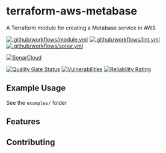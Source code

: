 # terraform-aws-metabase

A Terraform module for creating a Metabase service in AWS

[![.github/workflows/module.yml](https://github.com/champ-oss/terraform-aws-metabase/actions/workflows/module.yml/badge.svg?branch=main)](https://github.com/champ-oss/terraform-aws-metabase/actions/workflows/module.yml)
[![.github/workflows/lint.yml](https://github.com/champ-oss/terraform-aws-metabase/actions/workflows/lint.yml/badge.svg?branch=main)](https://github.com/champ-oss/terraform-aws-metabase/actions/workflows/lint.yml)
[![.github/workflows/sonar.yml](https://github.com/champ-oss/terraform-aws-metabase/actions/workflows/sonar.yml/badge.svg)](https://github.com/champ-oss/terraform-aws-metabase/actions/workflows/sonar.yml)

[![SonarCloud](https://sonarcloud.io/images/project_badges/sonarcloud-black.svg)](https://sonarcloud.io/summary/new_code?id=terraform-aws-metabase_champ-oss)

[![Quality Gate Status](https://sonarcloud.io/api/project_badges/measure?project=terraform-aws-metabase_champ-oss&metric=alert_status)](https://sonarcloud.io/summary/new_code?id=terraform-aws-metabase_champ-oss)
[![Vulnerabilities](https://sonarcloud.io/api/project_badges/measure?project=terraform-aws-metabase_champ-oss&metric=vulnerabilities)](https://sonarcloud.io/summary/new_code?id=terraform-aws-metabase_champ-oss)
[![Reliability Rating](https://sonarcloud.io/api/project_badges/measure?project=terraform-aws-metabase_champ-oss&metric=reliability_rating)](https://sonarcloud.io/summary/new_code?id=terraform-aws-metabase_champ-oss)

## Example Usage

See the `examples/` folder

## Features



## Contributing

